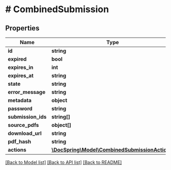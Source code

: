 # # CombinedSubmission

## Properties

Name | Type | Description | Notes
------------ | ------------- | ------------- | -------------
**id** | **string** |  |
**expired** | **bool** |  |
**expires_in** | **int** |  | [optional]
**expires_at** | **string** |  | [optional]
**state** | **string** |  |
**error_message** | **string** |  | [optional]
**metadata** | **object** |  | [optional]
**password** | **string** |  | [optional]
**submission_ids** | **string[]** |  |
**source_pdfs** | **object[]** |  |
**download_url** | **string** |  | [optional]
**pdf_hash** | **string** |  | [optional]
**actions** | [**\DocSpring\Model\CombinedSubmissionAction[]**](CombinedSubmissionAction.md) |  | [optional]

[[Back to Model list]](../../README.md#models) [[Back to API list]](../../README.md#endpoints) [[Back to README]](../../README.md)
